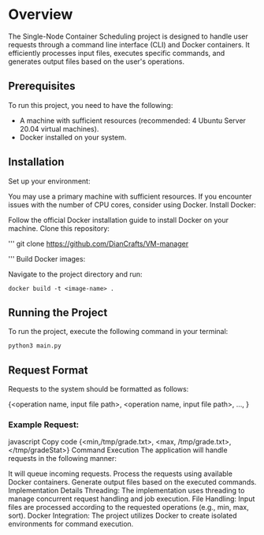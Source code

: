 # Overview
The Single-Node Container Scheduling project is designed to handle user requests through a command line interface (CLI) and Docker containers. It efficiently processes input files, executes specific commands, and generates output files based on the user's operations.

## Prerequisites
To run this project, you need to have the following:
- A machine with sufficient resources (recommended: 4 Ubuntu Server 20.04 virtual machines).
- Docker installed on your system.

## Installation
Set up your environment:

You may use a primary machine with sufficient resources. If you encounter issues with the number of CPU cores, consider using Docker.
Install Docker:

Follow the official Docker installation guide to install Docker on your machine.
Clone this repository:

'''
git clone https://github.com/DianCrafts/VM-manager

'''
Build Docker images:

Navigate to the project directory and run:
```
docker build -t <image-name> .
```
## Running the Project
To run the project, execute the following command in your terminal:

```
python3 main.py
```
## Request Format
Requests to the system should be formatted as follows:

{<operation name, input file path>, <operation name, input file path>, …, <output directory>}
### Example Request:

javascript
Copy code
{<min,/tmp/grade.txt>, <max, /tmp/grade.txt>, </tmp/gradeStat>}
Command Execution
The application will handle requests in the following manner:

It will queue incoming requests.
Process the requests using available Docker containers.
Generate output files based on the executed commands.
Implementation Details
Threading: The implementation uses threading to manage concurrent request handling and job execution.
File Handling: Input files are processed according to the requested operations (e.g., min, max, sort).
Docker Integration: The project utilizes Docker to create isolated environments for command execution.
